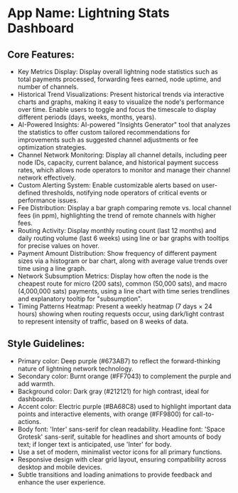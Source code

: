 # **App Name**: Lightning Stats Dashboard

## Core Features:

- Key Metrics Display: Display overall lightning node statistics such as total payments processed, forwarding fees earned, node uptime, and number of channels.
- Historical Trend Visualizations: Present historical trends via interactive charts and graphs, making it easy to visualize the node's performance over time. Enable users to toggle and focus the timescale to display different periods (days, weeks, months, years).
- AI-Powered Insights: AI-powered "Insights Generator" tool that analyzes the statistics to offer custom tailored recommendations for improvements such as suggested channel adjustments or fee optimization strategies.
- Channel Network Monitoring: Display all channel details, including peer node IDs, capacity, current balance, and historical payment success rates, which allows node operators to monitor and manage their channel network effectively.
- Custom Alerting System: Enable customizable alerts based on user-defined thresholds, notifying node operators of critical events or performance issues.
- Fee Distribution: Display a bar graph comparing remote vs. local channel fees (in ppm), highlighting the trend of remote channels with higher fees.
- Routing Activity: Display monthly routing count (last 12 months) and daily routing volume (last 6 weeks) using line or bar graphs with tooltips for precise values on hover.
- Payment Amount Distribution: Show frequency of different payment sizes via a histogram or bar chart, along with average value trends over time using a line graph.
- Network Subsumption Metrics: Display how often the node is the cheapest route for micro (200 sats), common (50,000 sats), and macro (4,000,000 sats) payments, using a line chart with time series trendlines and explanatory tooltip for "subsumption".
- Timing Patterns Heatmap: Present a weekly heatmap (7 days × 24 hours) showing when routing requests occur, using dark/light contrast to represent intensity of traffic, based on 8 weeks of data.

## Style Guidelines:

- Primary color: Deep purple (#673AB7) to reflect the forward-thinking nature of lightning network technology.
- Secondary color: Burnt orange (#FF7043) to complement the purple and add warmth.
- Background color: Dark gray (#212121) for high contrast, ideal for dashboards.
- Accent color: Electric purple (#BA68C8) used to highlight important data points and interactive elements, with orange (#FF9800) for call-to-actions.
- Body font: 'Inter' sans-serif for clean readability. Headline font: 'Space Grotesk' sans-serif, suitable for headlines and short amounts of body text; if longer text is anticipated, use 'Inter' for body.
- Use a set of modern, minimalist vector icons for all primary functions.
- Responsive design with clear grid layout, ensuring compatibility across desktop and mobile devices.
- Subtle transitions and loading animations to provide feedback and enhance the user experience.